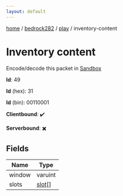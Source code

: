 ```yaml
---
layout: default
---
```


[home](/)  /  [bedrock282](/protocol/bedrock282)  /  [play](/protocol/bedrock282/play)  /  inventory-content

# Inventory content

Encode/decode this packet in [Sandbox](../../../sandbox/bedrock282#Play.InventoryContent)

**Id**: 49

**Id** (hex): 31

**Id** (bin): 00110001

**Clientbound**: ✔️

**Serverbound**: ✖️

## Fields

Name | Type
---|---
window | varuint
slots | [slot](/protocol/bedrock282/types/slot)[]
